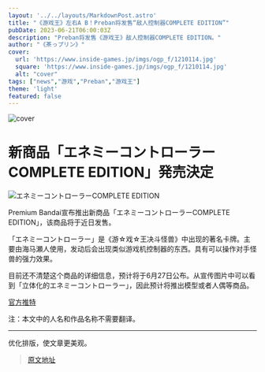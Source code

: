 ```yaml
---
layout: '../../layouts/MarkdownPost.astro'
title: "《游戏王》左右A B！Preban将发售“敌人控制器COMPLETE EDITION”"
pubDate: 2023-06-21T06:00:03Z
description: "Preban将发售《游戏王》敌人控制器COMPLETE EDITION。"
author: "《茶っプリン》"
cover:
  url: 'https://www.inside-games.jp/imgs/ogp_f/1210114.jpg'
  square: 'https://www.inside-games.jp/imgs/ogp_f/1210114.jpg'
  alt: "cover"
tags: ["news","游戏","Preban","游戏王"]
theme: 'light'
featured: false
---
```

![cover](https://www.inside-games.jp/imgs/ogp_f/1210114.jpg)

# 新商品「エネミーコントローラーCOMPLETE EDITION」発売決定

![エネミーコントローラーCOMPLETE EDITION](https://www.inside-games.jp/imgs/zoom/1210112.jpg)

Premium Bandai宣布推出新商品「エネミーコントローラーCOMPLETE EDITION」，该商品将于近日发售。 

「エネミーコントローラー」是《游☆戏☆王决斗怪兽》中出现的著名卡牌。主要由海马瀬人使用，发动后会出现类似游戏机控制器的东西。具有可以操作对手怪兽的强力效果。

目前还不清楚这个商品的详细信息，预计将于6月27日公布。从宣传图片中可以看到「立体化的エネミーコントローラー」，因此预计将推出模型或者人偶等商品。

[官方推特](https://twitter.com/yu_gi_oh_jp/status/1671352240345591810)

注：本文中的人名和作品名称不需要翻译。

---

优化排版，使文章更美观。

>[原文地址](https://www.inside-games.jp/article/2023/06/21/146692.html)  